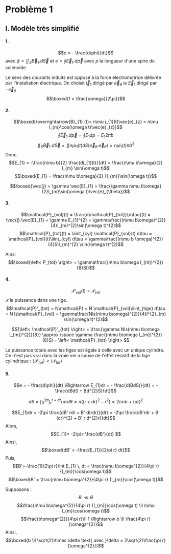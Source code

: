 # Problème 1
## I. Modèle très simplifié
#### 1.
$$e = - \frac{d\phi}{dt}$$
avec 
$\phi = \iint_{S} \vec{B}_{1}. d\vec{S}$ et $e = \oint \vec{E}_{1}.d \overrightarrow{p}$ 
avec $p$ la longueur d'une spire du solénoïde.

Le sens des courants induits est opposé à la force électromotrice délivrée par l'installation électrique. 
On choisit $\vec{i}_{1}$ dirigé par $\vec{e}_{\theta}$ ie $\vec{E}_{1}$ dirigé par $-\vec{e}_{\theta}$
$$\boxed{f = \frac{\omega}{2\pi}}$$

#### 2.
$$\boxed{\overrightarrow{B}_{1} (t)= n\mu i_{1}(t)\vec{e}_{z} = n\mu  I_{m}\cos(\omega t)\vec{e}_{z}}$$
$$\oint\vec{E}_{1}.d\vec{p} = \oint {E}_{1} dp = E_{1}  2\pi b$$
$$\iint_{S}\vec{B}_{1}.d\vec{S} = \iint n\mu i_{1}(t)dS(\vec{e}_{\theta}.\vec{e}_{\theta}) = n\mu i_{1}(t) \pi b^{2}$$
Donc, 
$$E_{1} = -\frac{n\mu b}{2} \frac{di_{1}(t)}{dt} = \frac{n\mu b\omega}{2} I_{m} \sin(\omega t)$$
$$\boxed{E_{1} = \frac{n\mu b\omega}{2} {I_{m}}\sin(\omega t)}$$

$$\boxed{\vec{j} = \gamma \vec{E}_{1} = \frac{\gamma n\mu b\omega}{2}I_{m}\sin(\omega t)\vec{e}_{\theta}}$$

#### 3.
$$\mathcal{P}_{vol}(t) = \frac{d\mathcal{P}_{tot}}{d\tau}(t) = \vec{j}.\vec{E}_{1} = \gamma E_{1}^{2} = \gamma\frac{(n\mu b\omega)^{2}}{4}I_{m}^{2}\sin(\omega t)^{2}$$
$$\mathcal{P}_{tot}(t) = \iiint_{cyl} \mathcal{P}_{vol}(t) d\tau = \mathcal{P}_{vol}(t)\iiint_{cyl} d\tau = \gamma\frac{(n\mu b \omega)^{2}}{4}SlI_{m}^{2} \sin(\omega t)^{2}$$

Ainsi
$$\boxed{\left< P_{tot} \right> = \gamma\frac{(n\mu b\omega I_{m})^{2}}{8}Sl}$$

#### 4.
$$\mathcal{P}'_{vol}(t) = \mathcal{P}_{vol}$$
$\mathcal{P}$ la puissance dans une tige. 
$$\mathcal{P}'_{tot} = N\mathcal{P} = N \mathcal{P}_{vol}\iiint_{tige} d\tau = N ls\mathcal{P}_{vol} = \gamma\frac{Nls(n\mu b\omega)^{2}}{4}I^{2}_{m} \sin(\omega t)^{2}$$

$${\left< \mathcal{P}'_{tot} \right> = \frac{\gamma Nls(n\mu b\omega I_{m})^{2}}{8}} \approx  \space  \gamma  \frac{(n\mu b\omega I_{m})^{2}}{8}Sl =  \left< \mathcal{P}_{tot} \right> $$

La puissance totale avec les tiges est égale à celle avec un unique cylindre. 
Ce n'est pas vrai dans la vraie vie a cause de l'effet résistif de la tige cylindrique : $\left< \mathcal{P}'_{tot} \right> < \left< \mathcal{P}_{tot} \right>$

#### 5.
$$e = - \frac{d\phi}{dt} \Rightarrow E_{1}dr = - \frac{d(BdS)}{dt} = -\frac{dBdS + Bd^{2}S}{dt}$$


$$dS = \int_{0}^{2\pi} \int_{r}^{r+dr} r dr d\theta = \pi \left( (r+dr)^{2}-r^{2} \right) = 2\pi rdr+ (dr)^{2}$$

$$E_{1}dr = -2\pi \frac{dB' rdr + B' d(rdr)}{dt} = -2\pi \frac{dB'rdr + B' (dr)^{2} + B' r d^{2}r}{dt}$$
Alors, 
$$E_{1}= -2\pi r \frac{dB'}{dt} $$
Ainsi, 
$$\boxed{dB' = -\frac{E_{1}}{2\pi r} dt}$$
Puis, 
$$B'=-\frac{1}{2\pi r}\int E_{1} \, dt =  \frac{n\mu b\omega^{2}}{4\pi r} {I_{m}}\cos(\omega t)$$
$$\boxed{B' = \frac{n\mu b\omega^{2}}{4\pi r} {I_{m}}\cos(\omega t)}$$

Supposons : 
$$B' \ll B $$
$$\frac{n\mu b\omega^{2}}{4\pi r} {I_{m}}\cos(\omega t) \ll n\mu  I_{m}\cos(\omega t)$$
$$\frac{b\omega^{2}}{4\pi r}\ll 1 \Rightarrow b \ll \frac{4\pi r}{\omega^{2}}$$
Ainsi,
$$\boxed{b \ll \sqrt{2}\times \delta \text{ avec }\delta = 2\sqrt{2}\frac{\pi r}{\omega^{2}}}$$
